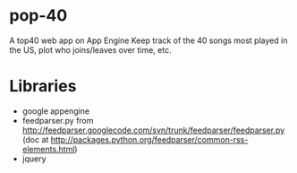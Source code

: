 pop-40
======

A top40 web app on App Engine 
Keep track of the 40 songs most played in the US, plot who joins/leaves over time, etc.


Libraries
===

- google appengine
- feedparser.py from http://feedparser.googlecode.com/svn/trunk/feedparser/feedparser.py
(doc at http://packages.python.org/feedparser/common-rss-elements.html) 
- jquery
